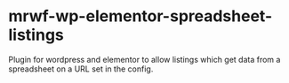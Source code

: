 # mrwf-wp-elementor-spreadsheet-listings
Plugin for wordpress and elementor to allow listings which get data from a spreadsheet on a URL set in the config.
